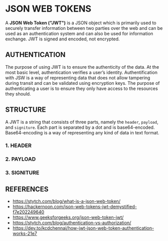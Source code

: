 # JSON WEB TOKENS 

A **JSON Web Token ("JWT")** is a JSON object which is primarily used to securely transfer information between two parties over the web and can be used as an authentication system and can also be used for information exchange. JWT is signed and encoded, not encrypted. 

## AUTHENTICATION
The purpose of using JWT is to ensure the authenticity of the data. At the most basic level, authentication verifies a user’s identity. Authentification with JSW is a way of representing data that does not allow tampering during transit and can be validated using encryption keys. The purpose of authenticating a user is to ensure they only have access to the resources they should.

## STRUCTURE

A JWT is a string that consists of three parts, namely the `header`, `payload`, and `signiture`. Each part is separated by a dot and is base64-encoded. Base64-encoding is a way of representing any kind of data in text format. 

### 1. HEADER

### 2. PAYLOAD

### 3.  SIGNITURE



## REFERENCES

- https://stytch.com/blog/what-is-a-json-web-token/
- https://hackernoon.com/json-web-tokens-jwt-demystified-f7e202249640
- https://www.geeksforgeeks.org/json-web-token-jwt/
- https://stytch.com/blog/authentication-vs-authorization/
- https://dev.to/kcdchennai/how-jwt-json-web-token-authentication-works-21e7 
